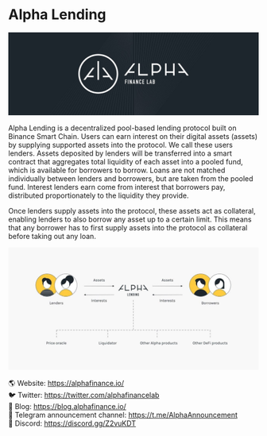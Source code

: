 # Alpha Lending

![Image of Alpha Banner](https://github.com/AlphaFinanceLab/alpha-lending-smart-contract/blob/master/images/alpha_banner.jpeg)

Alpha Lending is a decentralized pool-based lending protocol built on Binance Smart Chain. Users can earn interest on their digital assets (assets) by supplying supported assets into the protocol. We call these users lenders. Assets deposited by lenders will be transferred into a smart contract that aggregates total liquidity of each asset into a pooled fund, which is available for borrowers to borrow. Loans are not matched individually between lenders and borrowers, but are taken from the pooled fund. Interest lenders earn come from interest that borrowers pay, distributed proportionately to the liquidity they provide.

Once lenders supply assets into the protocol, these assets act as collateral, enabling lenders to also borrow any asset up to a certain limit. This means that any borrower has to first supply assets into the protocol as collateral before taking out any loan.

![Image of Alpha Lending](https://github.com/AlphaFinanceLab/alpha-lending-smart-contract/blob/master/images/alpha_lending.png)

🌎 Website: https://alphafinance.io/</br>
🐦 Twitter: https://twitter.com/alphafinancelab</br>
📖 Blog: https://blog.alphafinance.io/</br>
📢 Telegram announcement channel: https://t.me/AlphaAnnouncement</br>
👋 Discord: https://discord.gg/Z2vuKDT
